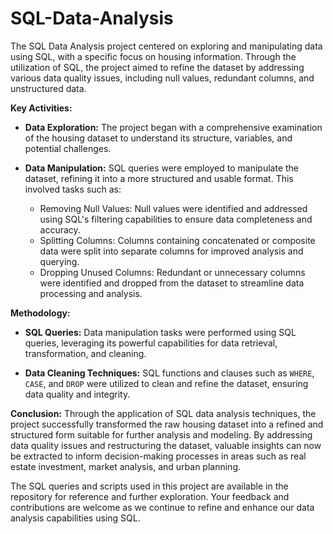 # SQL-Data-Analysis

The SQL Data Analysis project centered on exploring and manipulating data using SQL, with a specific focus on housing information. Through the utilization of SQL, the project aimed to refine the dataset by addressing various data quality issues, including null values, redundant columns, and unstructured data.

**Key Activities:**
- **Data Exploration:** The project began with a comprehensive examination of the housing dataset to understand its structure, variables, and potential challenges.
  
- **Data Manipulation:** SQL queries were employed to manipulate the dataset, refining it into a more structured and usable format. This involved tasks such as:
    - Removing Null Values: Null values were identified and addressed using SQL's filtering capabilities to ensure data completeness and accuracy.
    - Splitting Columns: Columns containing concatenated or composite data were split into separate columns for improved analysis and querying.
    - Dropping Unused Columns: Redundant or unnecessary columns were identified and dropped from the dataset to streamline data processing and analysis.

**Methodology:**
- **SQL Queries:** Data manipulation tasks were performed using SQL queries, leveraging its powerful capabilities for data retrieval, transformation, and cleaning.
  
- **Data Cleaning Techniques:** SQL functions and clauses such as `WHERE`, `CASE`, and `DROP` were utilized to clean and refine the dataset, ensuring data quality and integrity.

**Conclusion:**
Through the application of SQL data analysis techniques, the project successfully transformed the raw housing dataset into a refined and structured form suitable for further analysis and modeling. By addressing data quality issues and restructuring the dataset, valuable insights can now be extracted to inform decision-making processes in areas such as real estate investment, market analysis, and urban planning.

The SQL queries and scripts used in this project are available in the repository for reference and further exploration. Your feedback and contributions are welcome as we continue to refine and enhance our data analysis capabilities using SQL.

